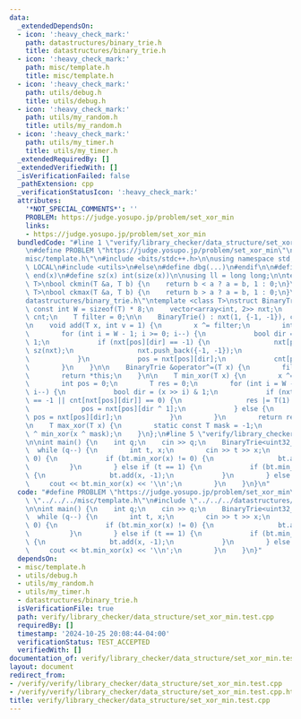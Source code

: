 ```yaml
---
data:
  _extendedDependsOn:
  - icon: ':heavy_check_mark:'
    path: datastructures/binary_trie.h
    title: datastructures/binary_trie.h
  - icon: ':heavy_check_mark:'
    path: misc/template.h
    title: misc/template.h
  - icon: ':heavy_check_mark:'
    path: utils/debug.h
    title: utils/debug.h
  - icon: ':heavy_check_mark:'
    path: utils/my_random.h
    title: utils/my_random.h
  - icon: ':heavy_check_mark:'
    path: utils/my_timer.h
    title: utils/my_timer.h
  _extendedRequiredBy: []
  _extendedVerifiedWith: []
  _isVerificationFailed: false
  _pathExtension: cpp
  _verificationStatusIcon: ':heavy_check_mark:'
  attributes:
    '*NOT_SPECIAL_COMMENTS*': ''
    PROBLEM: https://judge.yosupo.jp/problem/set_xor_min
    links:
    - https://judge.yosupo.jp/problem/set_xor_min
  bundledCode: "#line 1 \"verify/library_checker/data_structure/set_xor_min.test.cpp\"\
    \n#define PROBLEM \"https://judge.yosupo.jp/problem/set_xor_min\"\n\n#line 1 \"\
    misc/template.h\"\n#include <bits/stdc++.h>\n\nusing namespace std;\n\n#ifdef\
    \ LOCAL\n#include <utils>\n#else\n#define dbg(...)\n#endif\n\n#define all(x) begin(x),\
    \ end(x)\n#define sz(x) int(size(x))\n\nusing ll = long long;\n\ntemplate <class\
    \ T>\nbool ckmin(T &a, T b) {\n    return b < a ? a = b, 1 : 0;\n}\ntemplate <class\
    \ T>\nbool ckmax(T &a, T b) {\n    return b > a ? a = b, 1 : 0;\n}\n#line 1 \"\
    datastructures/binary_trie.h\"\ntemplate <class T>\nstruct BinaryTrie {\n    static\
    \ const int W = sizeof(T) * 8;\n    vector<array<int, 2>> nxt;\n    vector<int>\
    \ cnt;\n    T filter = 0;\n\n    BinaryTrie() : nxt(1, {-1, -1}), cnt(1, 0) {}\n\
    \n    void add(T x, int v = 1) {\n        x ^= filter;\n        int pos = 0;\n\
    \        for (int i = W - 1; i >= 0; i--) {\n            bool dir = (x >> i) &\
    \ 1;\n            if (nxt[pos][dir] == -1) {\n                nxt[pos][dir] =\
    \ sz(nxt);\n                nxt.push_back({-1, -1});\n                cnt.push_back(0);\n\
    \            }\n            pos = nxt[pos][dir];\n            cnt[pos] += v;\n\
    \        }\n    }\n\n    BinaryTrie &operator^=(T x) {\n        filter ^= x;\n\
    \        return *this;\n    }\n\n    T min_xor(T x) {\n        x ^= filter;\n\
    \        int pos = 0;\n        T res = 0;\n        for (int i = W - 1; i >= 0;\
    \ i--) {\n            bool dir = (x >> i) & 1;\n            if (nxt[pos][dir]\
    \ == -1 || cnt[nxt[pos][dir]] == 0) {\n                res |= T(1) << i;\n   \
    \             pos = nxt[pos][dir ^ 1];\n            } else {\n               \
    \ pos = nxt[pos][dir];\n            }\n        }\n        return res;\n    }\n\
    \n    T max_xor(T x) {\n        static const T mask = -1;\n        return mask\
    \ ^ min_xor(x ^ mask);\n    }\n};\n#line 5 \"verify/library_checker/data_structure/set_xor_min.test.cpp\"\
    \n\nint main() {\n    int q;\n    cin >> q;\n    BinaryTrie<uint32_t> bt;\n  \
    \  while (q--) {\n        int t, x;\n        cin >> t >> x;\n        if (t ==\
    \ 0) {\n            if (bt.min_xor(x) != 0) {\n                bt.add(x);\n  \
    \          }\n        } else if (t == 1) {\n            if (bt.min_xor(x) == 0)\
    \ {\n                bt.add(x, -1);\n            }\n        } else {\n       \
    \     cout << bt.min_xor(x) << '\\n';\n        }\n    }\n}\n"
  code: "#define PROBLEM \"https://judge.yosupo.jp/problem/set_xor_min\"\n\n#include\
    \ \"../../../misc/template.h\"\n#include \"../../../datastructures/binary_trie.h\"\
    \n\nint main() {\n    int q;\n    cin >> q;\n    BinaryTrie<uint32_t> bt;\n  \
    \  while (q--) {\n        int t, x;\n        cin >> t >> x;\n        if (t ==\
    \ 0) {\n            if (bt.min_xor(x) != 0) {\n                bt.add(x);\n  \
    \          }\n        } else if (t == 1) {\n            if (bt.min_xor(x) == 0)\
    \ {\n                bt.add(x, -1);\n            }\n        } else {\n       \
    \     cout << bt.min_xor(x) << '\\n';\n        }\n    }\n}"
  dependsOn:
  - misc/template.h
  - utils/debug.h
  - utils/my_random.h
  - utils/my_timer.h
  - datastructures/binary_trie.h
  isVerificationFile: true
  path: verify/library_checker/data_structure/set_xor_min.test.cpp
  requiredBy: []
  timestamp: '2024-10-25 20:08:44-04:00'
  verificationStatus: TEST_ACCEPTED
  verifiedWith: []
documentation_of: verify/library_checker/data_structure/set_xor_min.test.cpp
layout: document
redirect_from:
- /verify/verify/library_checker/data_structure/set_xor_min.test.cpp
- /verify/verify/library_checker/data_structure/set_xor_min.test.cpp.html
title: verify/library_checker/data_structure/set_xor_min.test.cpp
---
```

